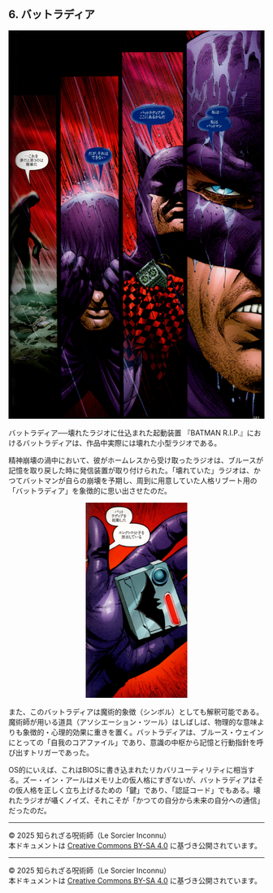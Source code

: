 ## 6. バットラディア


<div align="center">
 <img src="bat-radia.png" width="600">
</div>

バットラディア──壊れたラジオに仕込まれた起動装置
『BATMAN R.I.P.』におけるバットラディアは、作品中実際には壊れた小型ラジオである。

精神崩壊の渦中において、彼がホームレスから受け取ったラジオは、ブルースが記憶を取り戻した時に発信装置が取り付けられた。「壊れていた」ラジオは、かつてバットマンが自らの崩壊を予期し、周到に用意していた人格リブート用の「バットラディア」を象徴的に思い出させたのだ。

<div align="center">
 <img src="bat-radia-01.png" width="200">
</div>

また、このバットラディアは魔術的象徴（シンボル）としても解釈可能である。魔術師が用いる道具（アソシエーション・ツール）はしばしば、物理的な意味よりも象徴的・心理的効果に重きを置く。バットラディアは、ブルース・ウェインにとっての「自我のコアファイル」であり、意識の中枢から記憶と行動指針を呼び出すトリガーであった。

OS的にいえば、これはBIOSに書き込まれたリカバリユーティリティに相当する。ズー・イン・アールはメモリ上の仮人格にすぎないが、バットラディアはその仮人格を正しく立ち上げるための「鍵」であり、「認証コード」でもある。壊れたラジオが囁くノイズ、それこそが「かつての自分から未来の自分への通信」だったのだ。

---

© 2025 知られざる呪術師（Le Sorcier Inconnu）  
本ドキュメントは [Creative Commons BY-SA 4.0](https://creativecommons.org/licenses/by-sa/4.0/deed.ja) に基づき公開されています。


---

© 2025 知られざる呪術師（Le Sorcier Inconnu）  
本ドキュメントは [Creative Commons BY-SA 4.0](https://creativecommons.org/licenses/by-sa/4.0/deed.ja) に基づき公開されています。
